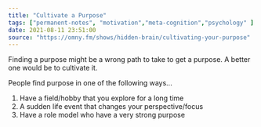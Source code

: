 ```yaml
---
title: "Cultivate a Purpose"
tags: ["permanent-notes", "motivation","meta-cognition","psychology" ]
date: 2021-08-11 23:51:00
source: "https://omny.fm/shows/hidden-brain/cultivating-your-purpose"
---
```


Finding a purpose might be a wrong path to take to get a purpose. A better one would be to cultivate it.

People find purpose in one of the following ways...

1. Have a field/hobby that you explore for a long time
2. A sudden life event that changes your perspective/focus
3. Have a role model who have a very strong purpose